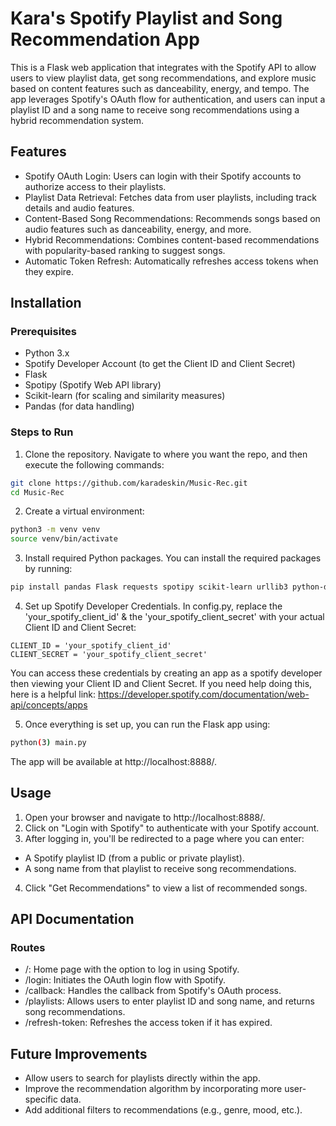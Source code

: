 # Kara's Spotify Playlist and Song Recommendation App
This is a Flask web application that integrates with the Spotify API to allow users to view playlist data, get song recommendations, and explore music based on content features such as danceability, energy, and tempo. The app leverages Spotify's OAuth flow for authentication, and users can input a playlist ID and a song name to receive song recommendations using a hybrid recommendation system.

## Features
- Spotify OAuth Login: Users can login with their Spotify accounts to authorize access to their playlists.
- Playlist Data Retrieval: Fetches data from user playlists, including track details and audio features.
- Content-Based Song Recommendations: Recommends songs based on audio features such as danceability, energy, and more.
- Hybrid Recommendations: Combines content-based recommendations with popularity-based ranking to suggest songs.
- Automatic Token Refresh: Automatically refreshes access tokens when they expire.

## Installation
### Prerequisites
- Python 3.x
- Spotify Developer Account (to get the Client ID and Client Secret)
- Flask
- Spotipy (Spotify Web API library)
- Scikit-learn (for scaling and similarity measures)
- Pandas (for data handling)

### Steps to Run
1. Clone the repository. Navigate to where you want the repo, and then execute the following commands:
```bash
git clone https://github.com/karadeskin/Music-Rec.git
cd Music-Rec
```

2. Create a virtual environment:
```bash
python3 -m venv venv
source venv/bin/activate
```

3. Install required Python packages.
You can install the required packages by running:
```bash
pip install pandas Flask requests spotipy scikit-learn urllib3 python-dotenv
```

4. Set up Spotify Developer Credentials.
In config.py, replace the 'your_spotify_client_id' & the 'your_spotify_client_secret' with your actual Client ID and Client Secret:
```
CLIENT_ID = 'your_spotify_client_id'
CLIENT_SECRET = 'your_spotify_client_secret'
```
You can access these credentials by creating an app as a spotify developer then viewing your Client ID and Client Secret. If you need help doing this, here is a helpful link: https://developer.spotify.com/documentation/web-api/concepts/apps 

5. Once everything is set up, you can run the Flask app using:
```bash
python(3) main.py
```
The app will be available at http://localhost:8888/.

## Usage
1. Open your browser and navigate to http://localhost:8888/.
2. Click on "Login with Spotify" to authenticate with your Spotify account.
3. After logging in, you'll be redirected to a page where you can enter:
  - A Spotify playlist ID (from a public or private playlist).
  - A song name from that playlist to receive song recommendations.
4. Click "Get Recommendations" to view a list of recommended songs.

## API Documentation
### Routes
- /: Home page with the option to log in using Spotify.
- /login: Initiates the OAuth login flow with Spotify.
- /callback: Handles the callback from Spotify's OAuth process.
- /playlists: Allows users to enter playlist ID and song name, and returns song recommendations.
- /refresh-token: Refreshes the access token if it has expired.

## Future Improvements
- Allow users to search for playlists directly within the app.
- Improve the recommendation algorithm by incorporating more user-specific data.
- Add additional filters to recommendations (e.g., genre, mood, etc.).
